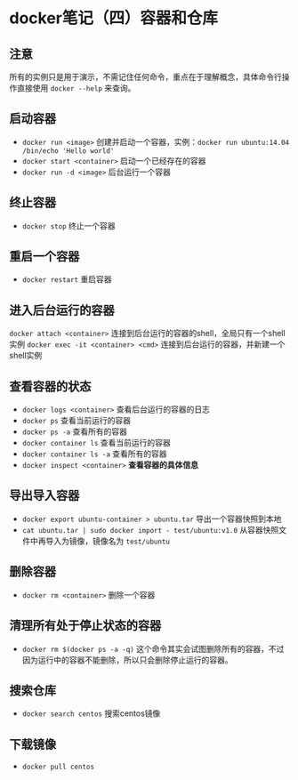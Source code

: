 # docker笔记（四）容器和仓库

## 注意

所有的实例只是用于演示，不需记住任何命令，重点在于理解概念，具体命令行操作直接使用 `docker --help` 来查询。

## 启动容器

- `docker run <image>` 创建并启动一个容器，实例：`docker run ubuntu:14.04 /bin/echo 'Hello world'`
- `docker start <container>` 启动一个已经存在的容器
- `docker run -d <image>` 后台运行一个容器

## 终止容器

- `docker stop` 终止一个容器

## 重启一个容器

- `docker restart` 重启容器

## 进入后台运行的容器

`docker attach <container>` 连接到后台运行的容器的shell，全局只有一个shell实例
`docker exec -it <container> <cmd>` 连接到后台运行的容器，并新建一个shell实例

## 查看容器的状态

- `docker logs <container>` 查看后台运行的容器的日志
- `docker ps` 查看当前运行的容器
- `docker ps -a` 查看所有的容器
- `docker container ls` 查看当前运行的容器
- `docker container ls -a` 查看所有的容器
- `docker inspect <container>` **查看容器的具体信息**

## 导出导入容器

- `docker export ubuntu-container > ubuntu.tar` 导出一个容器快照到本地
- `cat ubuntu.tar | sudo docker import - test/ubuntu:v1.0` 从容器快照文件中再导入为镜像，镜像名为 `test/ubuntu`

## 删除容器

- `docker rm <container>` 删除一个容器

## 清理所有处于停止状态的容器

- `docker rm $(docker ps -a -q)` 这个命令其实会试图删除所有的容器，不过因为运行中的容器不能删除，所以只会删除停止运行的容器。

## 搜索仓库

- `docker search centos` 搜索centos镜像

## 下载镜像

- `docker pull centos`

